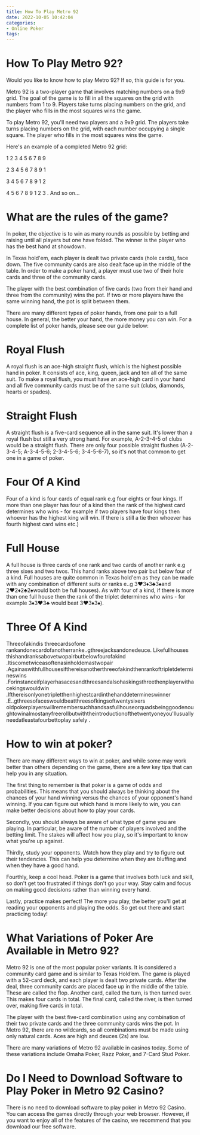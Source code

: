 ```yaml
---
title: How To Play Metro 92
date: 2022-10-05 10:42:04
categories:
- Online Poker
tags:
---
```



#  How To Play Metro 92?

Would you like to know how to play Metro 92? If so, this guide is for you.

Metro 92 is a two-player game that involves matching numbers on a 9x9 grid. The goal of the game is to fill in all the squares on the grid with numbers from 1 to 9. Players take turns placing numbers on the grid, and the player who fills in the most squares wins the game.

To play Metro 92, you'll need two players and a 9x9 grid. The players take turns placing numbers on the grid, with each number occupying a single square. The player who fills in the most squares wins the game.

Here's an example of a completed Metro 92 grid:

1 2 3 4 5 6 7 8 9

2 3 4 5 6 7 8 9 1

3 4 5 6 7 8 9 1 2

4 5 6 7 8 9 1 2 3
. And so on…

#  What are the rules of the game?

In poker, the objective is to win as many rounds as possible by betting and raising until all players but one have folded. The winner is the player who has the best hand at showdown.

In Texas hold'em, each player is dealt two private cards (hole cards), face down. The five community cards are also dealt face up in the middle of the table. In order to make a poker hand, a player must use two of their hole cards and three of the community cards.

The player with the best combination of five cards (two from their hand and three from the community) wins the pot. If two or more players have the same winning hand, the pot is split between them.

There are many different types of poker hands, from one pair to a full house. In general, the better your hand, the more money you can win. For a complete list of poker hands, please see our guide below:

# Royal Flush 

A royal flush is an ace-high straight flush, which is the highest possible hand in poker. It consists of ace, king, queen, jack and ten all of the same suit. To make a royal flush, you must have an ace-high card in your hand and all five community cards must be of the same suit (clubs, diamonds, hearts or spades).

# Straight Flush 

A straight flush is a five-card sequence all in the same suit. It's lower than a royal flush but still a very strong hand. For example, A-2-3-4-5 of clubs would be a straight flush. There are only four possible straight flushes (A-2-3-4-5; A-3-4-5-6; 2-3-4-5-6; 3-4-5-6-7), so it's not that common to get one in a game of poker.

# Four Of A Kind 

Four of a kind is four cards of equal rank e.g four eights or four kings. If more than one player has four of a kind then the rank of the highest card determines who wins - for example if two players have four kings then whoever has the highest king will win. If there is still a tie then whoever has fourth highest card wins etc.)

# Full House 

A full house is three cards of one rank and two cards of another rank e.g three sixes and two twos. This hand ranks above two pair but below four of a kind. Full houses are quite common in Texas hold'em as they can be made with any combination of different suits or ranks e..g 3♥️3♦️3♣️3♠️and 2♥️2♦️2♣️2♠️would both be full houses). As with four of a kind, if there is more than one full house then the rank of the triplet determines who wins - for example 3♦️3♥️3♣️ would beat 3♥️3♦️3♠️).

# Three Of A Kind 

Threeofakindis threecardsofone rankandonecardofanotherranke..gthreejacksandonedeuce. Likefullhouses thishandranksabovetwopairbutbelowfourofakind .Itiscometwiceasoftenasinholdemastwopair .Againaswithfullhousesifthereisanotherthreeofakindthenrankoftripletdetermineswins .Forinstanceifplayerhasacesandthreesandalsohaskingsthreethenplayerwithacekingswouldwin .Ifthereisonlyonetripletthenhighestcardinthehanddetermineswinner .E..gthreesofaceswouldbeatthreesofkingsoftwentysixers
oldpokerplayerswillremembersuchhandsasfullhouseorquadsbeinggoodenoughtowinalmostanyfreerollbutwiththeintroductionofthetwentyoneyou'llusuallyneedatleastafourbettoplay safely .

#  How to win at poker?

There are many different ways to win at poker, and while some may work better than others depending on the game, there are a few key tips that can help you in any situation.

The first thing to remember is that poker is a game of odds and probabilities. This means that you should always be thinking about the chances of your hand winning versus the chances of your opponent's hand winning. If you can figure out which hand is more likely to win, you can make better decisions about how to play your cards.

Secondly, you should always be aware of what type of game you are playing. In particular, be aware of the number of players involved and the betting limit. The stakes will affect how you play, so it's important to know what you're up against.

Thirdly, study your opponents. Watch how they play and try to figure out their tendencies. This can help you determine when they are bluffing and when they have a good hand.

Fourthly, keep a cool head. Poker is a game that involves both luck and skill, so don't get too frustrated if things don't go your way. Stay calm and focus on making good decisions rather than winning every hand.

Lastly, practice makes perfect! The more you play, the better you'll get at reading your opponents and playing the odds. So get out there and start practicing today!

#  What Variations of Poker Are Available in Metro 92?

Metro 92 is one of the most popular poker variants. It is considered a community card game and is similar to Texas Hold’em. The game is played with a 52-card deck, and each player is dealt two private cards. After the deal, three community cards are placed face up in the middle of the table. These are called the flop. Another card, called the turn, is then turned over. This makes four cards in total. The final card, called the river, is then turned over, making five cards in total.

The player with the best five-card combination using any combination of their two private cards and the three community cards wins the pot. In Metro 92, there are no wildcards, so all combinations must be made using only natural cards. Aces are high and deuces (2s) are low.

There are many variations of Metro 92 available in casinos today. Some of these variations include Omaha Poker, Razz Poker, and 7-Card Stud Poker.

#  Do I Need to Download Software to Play Poker in Metro 92 Casino?

There is no need to download software to play poker in Metro 92 Casino. You can access the games directly through your web browser. However, if you want to enjoy all of the features of the casino, we recommend that you download our free software.